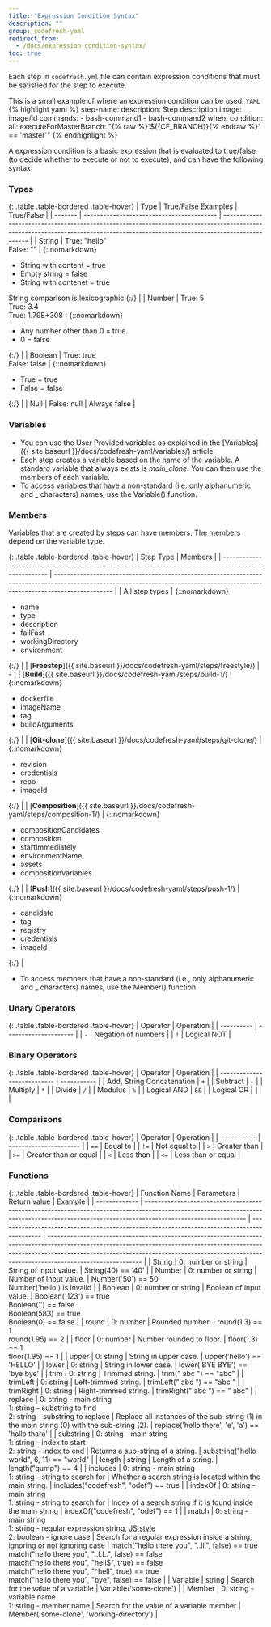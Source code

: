 ```yaml
---
title: "Expression Condition Syntax"
description: ""
group: codefresh-yaml
redirect_from:
  - /docs/expression-condition-syntax/
toc: true
---
```

Each step in `codefresh.yml` file can contain expression conditions that must be satisfied for the step to execute.

This is a small example of where an expression condition can be used:
  `YAML`
{% highlight yaml %}
step-name:
  description: Step description
  image: image/id
  commands:
    - bash-command1
    - bash-command2
  when:
    condition:
      all:
        executeForMasterBranch: "{% raw %}'${{CF_BRANCH}}{% endraw %}' == 'master'"
{% endhighlight %}

A expression condition is a basic expression that is evaluated to true/false (to decide whether to execute or not to execute), and can have the following syntax:

### Types

{: .table .table-bordered .table-hover}
| Type    | True/False Examples                       | True/False                                                                                                                                                                     |
| ------- | ----------------------------------------- | ------------------------------------------------------------------------------------------------------------------------------------------------------------------------------ |
| String  | True: "hello"<br>False: ""                | {::nomarkdown}<ul><li>String with content = true</li><li>Empty string = false</li><li>String with contenet = true</li></ul><span class="text-muted">String comparison is lexicographic</span>.{:/}    |
| Number  | True: 5<br>True: 3.4<br>True: 1.79E+308   | {::nomarkdown}<ul><li>Any number other than 0 = true.</li><li>0 = false</li></ul>{:/}                                                                                                                                      |
| Boolean | True: true<br>False: false                | {::nomarkdown}<ul><li>True = true</li><li>False = false</li></ul>{:/}                                                                                                                                                       |
| Null    | False: null                               | Always false                                                                                                                                                                   |

### Variables
  * You can use the User Provided variables as explained in the [Variables]({{ site.baseurl }}/docs/codefresh-yaml/variables/) article.
  * Each step creates a variable based on the name of the variable. A standard variable that always exists is *main_clone*. You can then use the members of each variable.
  * To access variables that have a non-standard (i.e. only alphanumeric and _ characters) names, use the Variable() function.

### Members
Variables that are created by steps can have members. The members depend on the variable type.

{: .table .table-bordered .table-hover}
| Step Type                                                                                              | Members                                                                                                                                                                        |
| ------------------------------------------------------------------------------------------------------ | ------------------------------------------------------------------------------------------------------------------------------------------------------------------------------ |
| All step types                                                                                         | {::nomarkdown}<ul><li>name</li><li>type</li><li>description</li><li>failFast</li><li>workingDirectory</li><li>environment</li></ul>{:/}                                        |
| [**Freestep**]({{ site.baseurl }}/docs/codefresh-yaml/steps/freestyle/)        | -                                                                                                                                                                              |
| [**Build**]({{ site.baseurl }}/docs/codefresh-yaml/steps/build-1/)             | {::nomarkdown}<ul><li>dockerfile</li><li>imageName</li><li>tag</li><li>buildArguments</li></ul>{:/}                                                                            |
| [**Git-clone**]({{ site.baseurl }}/docs/codefresh-yaml/steps/git-clone/)       | {::nomarkdown}<ul><li>revision</li><li>credentials</li><li>repo</li><li>imageId</li></ul>{:/}                                                                                  |
| [**Composition**]({{ site.baseurl }}/docs/codefresh-yaml/steps/composition-1/) | {::nomarkdown}<ul><li>compositionCandidates</li><li>composition</li><li>startImmediately</li><li>environmentName</li><li>assets</li><li>compositionVariables</li></ul>{:/}     |
| [**Push**]({{ site.baseurl }}/docs/codefresh-yaml/steps/push-1/)               | {::nomarkdown}<ul><li>candidate</li><li>tag</li><li>registry</li><li>credentials</li><li>imageId</li></ul>{:/}                                                                 |


* To access members that have a non-standard (i.e., only alphanumeric and _ characters) names, use the Member() function.

### Unary Operators

{: .table .table-bordered .table-hover}
| Operator   | Operation             |
| ---------- | --------------------- |
| `-`        | Negation of numbers   |
| `!`        | Logical NOT           |

### Binary Operators

{: .table .table-bordered .table-hover}
| Operator                    | Operation   |
| --------------------------- | ----------- |
| Add, String Concatenation   | `+`         |
| Subtract                    | `-`         |
| Multiply                    | `*`         |
| Divide                      | `/`         |
| Modulus                     | `%`         |
| Logical AND                 | `&&`        |
| Logical OR                  | `||`        |

### Comparisons

{: .table .table-bordered .table-hover}
| Operator    | Operation              |
| ----------- | ---------------------- |
| `==`        | Equal to               |
| `!=`        | Not equal to           |
| `>`         | Greater than           |
| `>=`        | Greater than or equal  |
| `<`         | Less than              |
| `<=`        | Less than or equal     |

### Functions

{: .table .table-bordered .table-hover}
| Function Name | Parameters                                                                                                                                                                                  | Return value                                                                                | Example                                                                                                                                                                                                                                                                 |
| ------------- | ------------------------------------------------------------------------------------------------------------------------------------------------------------------------------------------- | ------------------------------------------------------------------------------------------- | ----------------------------------------------------------------------------------------------------------------------------------------------------------------------------------------------------------------------------------------------------------------------- |
| String        | 0: number or string                                                                                                                                                                         | String of input value.                                                                      | String(40) == '40'                                                                                                                                                                                                                                                      |
| Number        | 0: number or string                                                                                                                                                                         | Number of input value.                                                                      | Number('50') == 50 <br>Number('hello') is invalid                                                                                                                                                                                                                       |
| Boolean       | 0: number or string                                                                                                                                                                         | Boolean of input value.                                                                     | Boolean('123') == true <br>Boolean('') == false <br>Boolean(583) == true <br>Boolean(0) == false                                                                                                                                                                        |
| round         | 0: number                                                                                                                                                                                   | Rounded number.                                                                             | round(1.3) == 1 <br>round(1.95) == 2                                                                                                                                                                                                                                    |
| floor         | 0: number                                                                                                                                                                                   | Number rounded to floor.                                                                    | floor(1.3) == 1<br>floor(1.95) == 1                                                                                                                                                                                                                                     |
| upper         | 0: string                                                                                                                                                                                   | String in upper case.                                                                       | upper('hello') == 'HELLO'                                                                                                                                                                                                                                               |
| lower         | 0: string                                                                                                                                                                                   | String in lower case.                                                                       | lower('BYE BYE') == 'bye bye'                                                                                                                                                                                                                                           |
| trim          | 0: string                                                                                                                                                                                   | Trimmed string.                                                                             | trim(" abc ") == "abc"                                                                                                                                                                                                                                                  |
| trimLeft      | 0: string                                                                                                                                                                                   | Left-trimmed string.                                                                        | trimLeft("   abc   ") == "abc   "                                                                                                                                                                                                                                       |
| trimRight     | 0: string                                                                                                                                                                                   | Right-trimmed string.                                                                       | trimRight("   abc   ") == "   abc"                                                                                                                                                                                                                                      |
| replace       | 0: string - main string <br>1: string - substring to find <br>2: string - substring to replace                                                                                              | Replace all instances of the sub-string (1) in the main string (0) with the sub-string (2). | replace('hello there', 'e', 'a') == 'hallo thara'                                                                                                                                                                                                                       |
| substring     | 0: string - main string <br>1: string - index to start <br>2: string - index to end                                                                                                         | Returns a sub-string of a string.                                                           | substring("hello world", 6, 11) == "world"                                                                                                                                                                                                                              |
| length        | string                                                                                                                                                                                      | Length of a string.                                                                         | length("gump") == 4                                                                                                                                                                                                                                                     |
| includes      | 0: string - main string<br>1: string - string to search for                                                                                                                                 | Whether a search string is located within the main string.                                  | includes("codefresh", "odef") == true                                                                                                                                                                                                                                   |
| indexOf       | 0: string - main string<br>1: string - string to search for                                                                                                                                 | Index of a search string if it is found inside the main string                              | indexOf("codefresh", "odef") == 1                                                                                                                                                                                                                                       |
| match         | 0: string - main string<br>1: string - regular expression string, [JS style](https://developer.mozilla.org/en-US/docs/Web/JavaScript/Guide/Regular_Expressions)<br>2: boolean - ignore case | Search for a regular expression inside a string, ignoring or not ignoring case              | match("hello there you", "..ll.", false) == true <br> match("hello there you", "..LL.", false) == false <br> match("hello there you", "hell$", true) == false <br> match("hello there you", "^hell", true) == true <br> match("hello there you", "bye", false) == false |
| Variable      | string                                                                                                                                                                                      | Search for the value of a variable                                                          | Variable('some-clone')                                                                                                                                                                                                                                                  |
| Member        | 0: string - variable name<br>1: string - member name                                                                                                                                        | Search for the value of a variable member                                                   | Member('some-clone', 'working-directory')                                                                                                                                                                                                                               |
